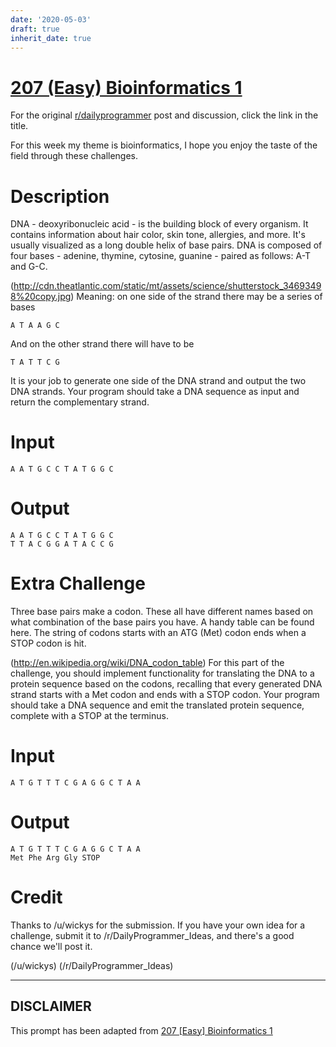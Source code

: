 ```yaml
---
date: '2020-05-03'
draft: true
inherit_date: true
---
```


# [207 (Easy) Bioinformatics 1](https://www.reddit.com/r/dailyprogrammer/comments/2zyipu/20150323_challenge_207_easy_bioinformatics_1_dna/)

For the original [r/dailyprogrammer](https://www.reddit.com/r/dailyprogrammer/) post and discussion, click the link in the title.

For this week my theme is bioinformatics, I hope you enjoy the taste of the field through these challenges. 

# Description
DNA - deoxyribonucleic acid - is the building block of every organism. It contains information about hair color, skin tone, allergies, and more.
It's usually visualized as a long double helix of base pairs. DNA is composed of four bases - adenine, thymine, cytosine, guanine - paired as follows: A-T and G-C. 

(http://cdn.theatlantic.com/static/mt/assets/science/shutterstock_34693498%20copy.jpg)
Meaning: on one side of the strand there may be a series of bases 


```
A T A A G C
```
And on the other strand there will have to be


```
T A T T C G
```
It is your job to generate one side of the DNA strand and output the two DNA strands. Your program should take a DNA sequence as input and return the complementary strand. 

# Input

```
A A T G C C T A T G G C
```
# Output

```
A A T G C C T A T G G C
T T A C G G A T A C C G
```
# Extra Challenge
Three base pairs make a codon. These all have different names based on what combination of the base pairs you have. A handy table can be found here.
The string of codons starts with an ATG (Met) codon ends when a STOP codon is hit.

(http://en.wikipedia.org/wiki/DNA_codon_table)
For this part of the challenge, you should implement functionality for translating the DNA to a protein sequence based on the codons, recalling that every generated DNA strand starts with a Met codon and ends with a STOP codon. Your program should take a DNA sequence and emit the translated protein sequence, complete with a STOP at the terminus. 

# Input

```
A T G T T T C G A G G C T A A
```
# Output

```
A T G T T T C G A G G C T A A
Met Phe Arg Gly STOP
```
# Credit
Thanks to /u/wickys for the submission. If you have your own idea for a challenge, submit it to /r/DailyProgrammer_Ideas, and there's a good chance we'll post it.

(/u/wickys)
(/r/DailyProgrammer_Ideas)

----
## **DISCLAIMER**
This prompt has been adapted from [207 [Easy] Bioinformatics 1](https://www.reddit.com/r/dailyprogrammer/comments/2zyipu/20150323_challenge_207_easy_bioinformatics_1_dna/
)
